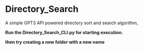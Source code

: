 # Directory_Search
A simple GPT3 API powered directory sort and search algorithm,

**Run the Directory_Search_CLI.py for starting execution.**

**then try creating a new folder with a new name**

